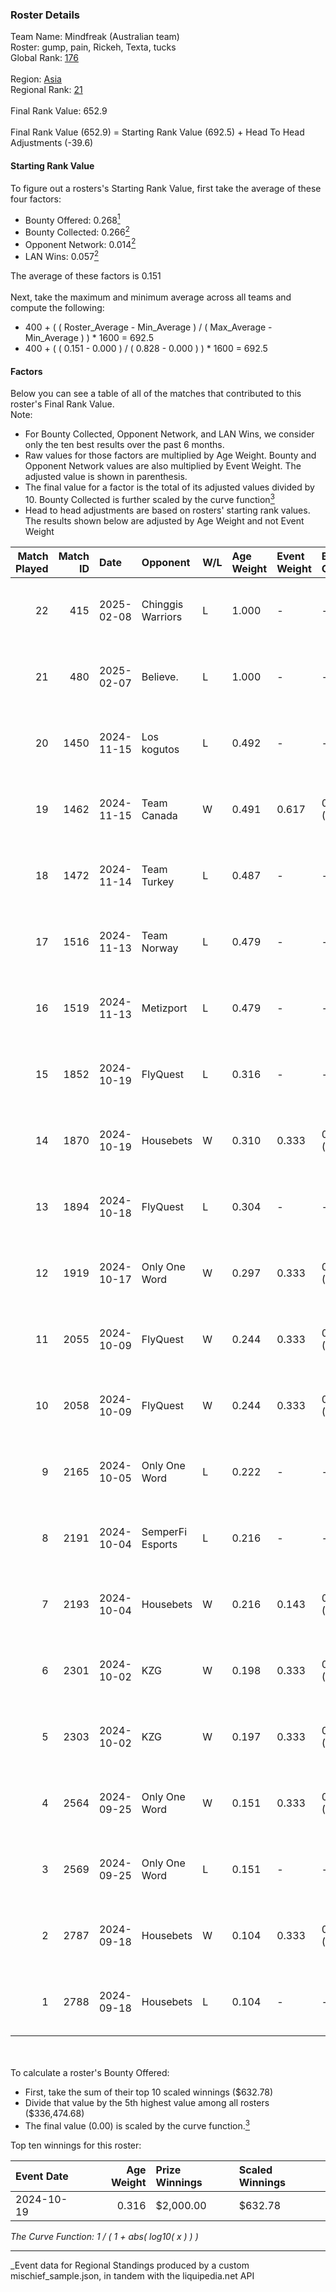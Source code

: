 ### Roster Details<br />
Team Name: Mindfreak (Australian team)<br />
Roster: gump, pain, Rickeh, Texta, tucks<br />
Global Rank: [176](../../standings_global_2025_03_01.md)<br />
<br />
Region: [Asia]( ../../standings_asia_2025_03_01.md)<br />
Regional Rank: [21]( ../../standings_asia_2025_03_01.md)<br />
<br />
Final Rank Value:  652.9<br />
<br />
Final Rank Value (652.9) = Starting Rank Value (692.5) + Head To Head Adjustments (-39.6)<br />

#### Starting Rank Value<br />
To figure out a rosters's Starting Rank Value, first take the average of these four factors:<br />
- Bounty Offered: 0.268[<sup>1</sup>](#table2)
- Bounty Collected: 0.266[<sup>2</sup>](#table1)
- Opponent Network: 0.014[<sup>2</sup>](#table1)
- LAN Wins: 0.057[<sup>2</sup>](#table1)

The average of these factors is 0.151<br />
<br />
Next, take the maximum and minimum average across all teams and compute the following:<br />
- 400 + ( ( Roster_Average - Min_Average ) / ( Max_Average - Min_Average ) ) * 1600 = 692.5
- 400 + ( ( 0.151 - 0.000 ) / ( 0.828 - 0.000 ) ) * 1600 = 692.5


#### Factors<br />
Below you can see a table of all of the matches that contributed to this roster's Final Rank Value.<br />
Note:<br />

- For Bounty Collected, Opponent Network, and LAN Wins, we consider only the ten best results over the past 6 months.
- Raw values for those factors are multiplied by Age Weight. Bounty and Opponent Network values are also multiplied by Event Weight. The adjusted value is shown in parenthesis.
- The final value for a factor is the total of its adjusted values divided by 10. Bounty Collected is further scaled by the curve function[<sup>3</sup>](#curveFunction)
- Head to head adjustments are based on rosters' starting rank values. The results shown below are adjusted by Age Weight and not Event Weight
<span id="table1"></span><br />


| Match Played | Match ID | Date       | Opponent          | W/L | Age Weight | Event Weight | Bounty Collected | Opponent Network | LAN Wins  | H2H Adj. | Roster                           |
| -: | -: | :- | :- | :- | :- | :- | :- | :- | :- | -: | :- |
|           22 |      415 | 2025-02-08 | Chinggis Warriors | L   | 1.000      | -            | -                | -                | -         |   -10.03 | gump, pain, Rickeh, Texta, tucks |
|           21 |      480 | 2025-02-07 | Believe.          | L   | 1.000      | -            | -                | -                | -         |   -22.95 | gump, pain, Rickeh, Texta, tucks |
|           20 |     1450 | 2024-11-15 | Los kogutos       | L   | 0.492      | -            | -                | -                | -         |    -3.95 | gump, pain, Rickeh, Texta, tucks |
|           19 |     1462 | 2024-11-15 | Team Canada       | W   | 0.491      | 0.617        | 0.000 (0.000)    | 0.040 (0.012)    | 1 (0.491) |     4.61 | gump, pain, Rickeh, Texta, tucks |
|           18 |     1472 | 2024-11-14 | Team Turkey       | L   | 0.487      | -            | -                | -                | -         |    -9.52 | gump, pain, Rickeh, Texta, tucks |
|           17 |     1516 | 2024-11-13 | Team Norway       | L   | 0.479      | -            | -                | -                | -         |   -10.06 | gump, pain, Rickeh, Texta, tucks |
|           16 |     1519 | 2024-11-13 | Metizport         | L   | 0.479      | -            | -                | -                | -         |    -1.89 | gump, pain, Rickeh, Texta, tucks |
|           15 |     1852 | 2024-10-19 | FlyQuest          | L   | 0.316      | -            | -                | -                | -         |    -1.53 | gump, pain, Rickeh, Texta, tucks |
|           14 |     1870 | 2024-10-19 | Housebets         | W   | 0.310      | 0.333        | 0.001 (0.000)    | 0.144 (0.015)    | 0 (0.000) |     3.70 | gump, pain, Rickeh, Texta, tucks |
|           13 |     1894 | 2024-10-18 | FlyQuest          | L   | 0.304      | -            | -                | -                | -         |    -1.47 | gump, pain, Rickeh, Texta, tucks |
|           12 |     1919 | 2024-10-17 | Only One Word     | W   | 0.297      | 0.333        | 0.001 (0.000)    | 0.233 (0.023)    | 0 (0.000) |     3.70 | gump, pain, Rickeh, Texta, tucks |
|           11 |     2055 | 2024-10-09 | FlyQuest          | W   | 0.244      | 0.333        | 0.105 (0.009)    | 0.223 (0.018)    | 0 (0.000) |     6.59 | gump, pain, Rickeh, Texta, tucks |
|           10 |     2058 | 2024-10-09 | FlyQuest          | W   | 0.244      | 0.333        | 0.105 (0.009)    | 0.223 (0.018)    | 0 (0.000) |     6.65 | gump, pain, Rickeh, Texta, tucks |
|            9 |     2165 | 2024-10-05 | Only One Word     | L   | 0.222      | -            | -                | -                | -         |    -4.19 | gump, pain, Rickeh, Texta, tucks |
|            8 |     2191 | 2024-10-04 | SemperFi Esports  | L   | 0.216      | -            | -                | -                | -         |    -5.04 | gump, pain, Rickeh, Texta, tucks |
|            7 |     2193 | 2024-10-04 | Housebets         | W   | 0.216      | 0.143        | 0.001 (0.000)    | 0.144 (0.004)    | 0 (0.000) |     2.62 | gump, pain, Rickeh, Texta, tucks |
|            6 |     2301 | 2024-10-02 | KZG               | W   | 0.198      | 0.333        | 0.001 (0.000)    | 0.211 (0.014)    | 0 (0.000) |     2.39 | gump, pain, Rickeh, Texta, tucks |
|            5 |     2303 | 2024-10-02 | KZG               | W   | 0.197      | 0.333        | 0.001 (0.000)    | 0.211 (0.014)    | 0 (0.000) |     2.42 | gump, pain, Rickeh, Texta, tucks |
|            4 |     2564 | 2024-09-25 | Only One Word     | W   | 0.151      | 0.333        | 0.001 (0.000)    | 0.233 (0.012)    | 0 (0.000) |     1.91 | gump, pain, Rickeh, Texta, tucks |
|            3 |     2569 | 2024-09-25 | Only One Word     | L   | 0.151      | -            | -                | -                | -         |    -2.87 | gump, pain, Rickeh, Texta, tucks |
|            2 |     2787 | 2024-09-18 | Housebets         | W   | 0.104      | 0.333        | 0.001 (0.000)    | 0.144 (0.005)    | 0 (0.000) |     1.32 | gump, pain, Rickeh, Texta, tucks |
|            1 |     2788 | 2024-09-18 | Housebets         | L   | 0.104      | -            | -                | -                | -         |    -1.97 | gump, pain, Rickeh, Texta, tucks |

<br />
<span id="table2"></span><br />
To calculate a roster's Bounty Offered:<br />

- First, take the sum of their top 10 scaled winnings ($632.78)
- Divide that value by the 5th highest value among all rosters ($336,474.68)
- The final value (0.00) is scaled by the curve function.[<sup>3</sup>](#curveFunction)

Top ten winnings for this roster:<br />

| Event Date | Age Weight | Prize Winnings | Scaled Winnings |
| :- | -: | :- | :- |
| 2024-10-19 |      0.316 | $2,000.00      | $632.78         |


<span id="curveFunction"></span>_The Curve Function: 1 / ( 1 + abs( log10( x ) ) )_<br />

---
_Event data for Regional Standings produced by a custom mischief_sample.json, in tandem with the liquipedia.net API<br />
